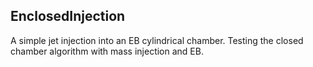## EnclosedInjection
A simple jet injection into an EB cylindrical chamber. Testing the closed chamber algorithm with mass injection and EB.
